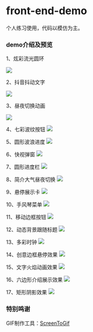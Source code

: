 # front-end-demo
个人练习使用，代码以模仿为主。

### demo介绍及预览

1、炫彩流光圆环

![](https://cdn.jsdelivr.net/gh/2lifetop/front-end-demo@0.02/demo001/demo001.gif)

2、抖音抖动文字

![](https://cdn.jsdelivr.net/gh/2lifetop/front-end-demo@0.02/demo002/demo002.gif)

3、昼夜切换动画

![](https://cdn.jsdelivr.net/gh/2lifetop/front-end-demo@0.02/demo003/demo003.gif)

4、七彩波纹按钮
![](https://cdn.jsdelivr.net/gh/2lifetop/front-end-demo@0.02/demo004/demo004.gif)

5、圆形波浪进度
![](https://cdn.jsdelivr.net/gh/2lifetop/front-end-demo@0.02/demo005/demo005.gif)

6、快视弹窗
![](https://cdn.jsdelivr.net/gh/2lifetop/front-end-demo@0.02/demo006/demo006.gif)

7、圆形进度栏
![](https://cdn.jsdelivr.net/gh/2lifetop/front-end-demo@0.02/demo007/demo007.gif)

8、简介大气昼夜切换
![](https://cdn.jsdelivr.net/gh/2lifetop/front-end-demo@0.02/demo008/demo008.gif)

9、悬停展示卡
![](https://cdn.jsdelivr.net/gh/2lifetop/front-end-demo@0.02/demo009/demo009.gif)

10、手风琴菜单
![](https://cdn.jsdelivr.net/gh/2lifetop/front-end-demo@0.02/demo010/demo010.gif)

11、移动边框按钮
![](https://cdn.jsdelivr.net/gh/2lifetop/front-end-demo@0.02/demo011/demo011.gif)

12、动态背景跟随标题
![](https://cdn.jsdelivr.net/gh/2lifetop/front-end-demo@0.02/demo012/demo012.gif)

13、多彩时钟
![](https://cdn.jsdelivr.net/gh/2lifetop/front-end-demo@0.02/demo013/demo013.gif)

14、创意边框悬停效果
![](https://cdn.jsdelivr.net/gh/2lifetop/front-end-demo@0.02/demo014/demo014.gif)

15、文字火焰动画效果
![](https://cdn.jsdelivr.net/gh/2lifetop/front-end-demo@0.02/demo015/demo015.gif)

16、六边形介绍展示效果
![](https://cdn.jsdelivr.net/gh/2lifetop/front-end-demo@0.02/demo016/demo016.gif)

17、矩形阴影效果
![](https://cdn.jsdelivr.net/gh/2lifetop/front-end-demo@0.02/demo017/demo017.png)
### 特别鸣谢
GIF制作工具：[ScreenToGif](https://github.com/NickeManarin/ScreenToGif/)
